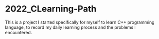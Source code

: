 # 2022_CLearning-Path
This is a project I started specifically for myself to learn C++ programming language, to record my daily learning process and the problems I encountered.
